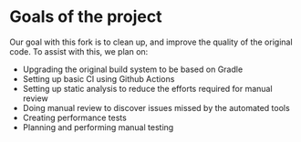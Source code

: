 # Goals of the project
Our goal with this fork is to clean up, and improve the quality of the original
code. To assist with this, we plan on:
- Upgrading the original build system to be based on Gradle
- Setting up basic CI using Github Actions
- Setting up static analysis to reduce the efforts required for manual review 
- Doing manual review to discover issues missed by the automated tools
- Creating performance tests
- Planning and performing manual testing
